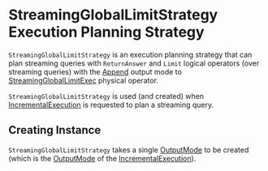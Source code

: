# StreamingGlobalLimitStrategy Execution Planning Strategy

`StreamingGlobalLimitStrategy` is an execution planning strategy that can plan streaming queries with `ReturnAnswer` and `Limit` logical operators (over streaming queries) with the [Append](#outputMode) output mode to [StreamingGlobalLimitExec](../physical-operators/StreamingGlobalLimitExec.md) physical operator.

`StreamingGlobalLimitStrategy` is used (and created) when [IncrementalExecution](../IncrementalExecution.md) is requested to plan a streaming query.

## Creating Instance

`StreamingGlobalLimitStrategy` takes a single [OutputMode](../OutputMode.md) to be created (which is the [OutputMode](../IncrementalExecution.md#outputMode) of the [IncrementalExecution](../IncrementalExecution.md)).
